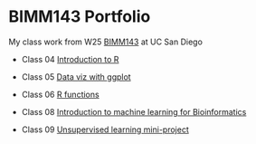 # BIMM143 Portfolio

My class work from W25 [BIMM143](https://bioboot.github.io/bimm143_W25/) at UC San Diego

- Class 04 [Introduction to R](https://github.com/aaleung1/bimm-143/blob/main/Class04/class04.pdf)

- Class 05 [Data viz with ggplot]()

- Class 06 [R functions]()

- Class 08 [Introduction to machine learning for Bioinformatics]()

- Class 09 [Unsupervised learning mini-project]()
